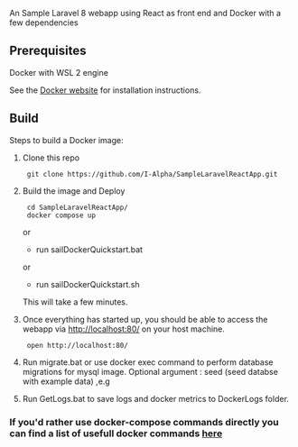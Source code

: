An Sample Laravel 8 webapp using React as front end and Docker with  a few dependencies 

Prerequisites
-----

Docker with WSL 2 engine

See the [Docker website](http://www.docker.io/gettingstarted/#h_installation) for installation instructions.

Build
-----

Steps to build a Docker image:

1. Clone this repo

        git clone https://github.com/I-Alpha/SampleLaravelReactApp.git

2. Build the image and Deploy

        cd SampleLaravelReactApp/
        docker compose up 

      or 

      * run  sailDockerQuickstart.bat
      
      or
      
      * run  sailDockerQuickstart.sh
       
    This will take a few minutes.

3. Once everything has started up, you should be able to access the webapp via [http://localhost:80/](http://localhost:80/) on your host machine.

        open http://localhost:80/

4. Run migrate.bat or use docker exec command to perform database migrations for mysql image. 
        Optional argument : seed  (seed databse with example data) ,e.g  

5. Run GetLogs.bat to save logs and docker metrics to DockerLogs folder.  

### If you'd rather use docker-compose commands directly you can find a list of usefull docker commands [here](https://gist.github.com/garystafford/f0bd5f696399d4d7df0f)